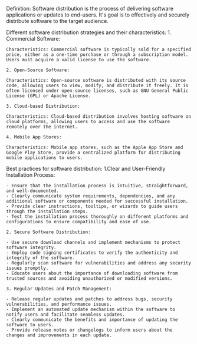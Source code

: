 Definition: 
    Software distribution is the process of delivering software applications or updates to end-users. It's goal is to effectively and securely distribute software to the target audience.

Different software distribution strategies and their characteristics:
    1. Commercial Software:

    Characteristics: Commercial software is typically sold for a specified price, either as a one-time purchase or through a subscription model. Users must acquire a valid license to use the software.

    2. Open-Source Software:

    Characteristics: Open-source software is distributed with its source code, allowing users to view, modify, and distribute it freely. It is often licensed under open-source licenses, such as GNU General Public License (GPL) or Apache License.

    3. Cloud-based Distribution:

    Characteristics: Cloud-based distribution involves hosting software on cloud platforms, allowing users to access and use the software remotely over the internet.

    4. Mobile App Stores:

    Characteristics: Mobile app stores, such as the Apple App Store and Google Play Store, provide a centralized platform for distributing mobile applications to users.

Best practices for software distribution:
    1.Clear and User-Friendly Installation Process:

    - Ensure that the installation process is intuitive, straightforward, and well-documented.
    - Clearly communicate system requirements, dependencies, and any additional software or components needed for successful installation.
    - Provide clear instructions, tooltips, or wizards to guide users through the installation steps.
    - Test the installation process thoroughly on different platforms and configurations to ensure compatibility and ease of use.

    2. Secure Software Distribution:

    - Use secure download channels and implement mechanisms to protect software integrity.
    - Employ code signing certificates to verify the authenticity and integrity of the software.
    - Regularly scan software for vulnerabilities and address any security issues promptly.
    - Educate users about the importance of downloading software from trusted sources and avoiding unauthorized or modified versions.

    3. Regular Updates and Patch Management:

    - Release regular updates and patches to address bugs, security vulnerabilities, and performance issues.
    - Implement an automated update mechanism within the software to notify users and facilitate seamless updates.
    - Clearly communicate the benefits and importance of updating the software to users.
    - Provide release notes or changelogs to inform users about the changes and improvements in each update.



    